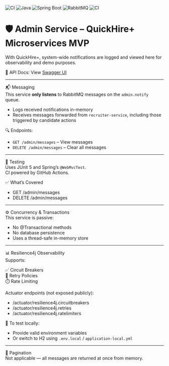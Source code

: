 ![CI](https://github.com/tundeadetunji/quick-hire_admin-service/actions/workflows/ci.yml/badge.svg)
![Java](https://img.shields.io/badge/Java-17-blue?logo=java)
![Spring Boot](https://img.shields.io/badge/Spring%20Boot-3.x-brightgreen?logo=spring-boot)
![RabbitMQ](https://img.shields.io/badge/Messaging-RabbitMQ-orange?logo=rabbitmq)
![CI](https://github.com/tundeadetunji/quick-hire_admin-service/actions/workflows/ci.yml/badge.svg)

# 🛡️ Admin Service – QuickHire+ Microservices MVP  
With QuickHire+, system-wide notifications are logged and viewed here for observability and demo purposes.

📄 API Docs: View <a href="https://quick-hire-admin-service.onrender.com/swagger-ui/index.html">Swagger UI</a>

---

📬 Messaging  
This service **only listens** to RabbitMQ messages on the `admin.notify` queue.

- Logs received notifications in-memory  
- Receives messages forwarded from `recruiter-service`, including those triggered by candidate actions

🔍 Endpoints:
- `GET /admin/messages` – View messages  
- `DELETE /admin/messages` – Clear all messages

---

🧪 Testing  
Uses JUnit 5 and Spring’s `@WebMvcTest`.  
CI powered by GitHub Actions.

✅ What’s Covered
- GET /admin/messages  
- DELETE /admin/messages

---

⚙️ Concurrency & Transactions  
This service is passive:
- No @Transactional methods  
- No database persistence  
- Uses a thread-safe in-memory store

---

📊 Resilience4j Observability  
Supports:

✅ Circuit Breakers  
🔁 Retry Policies  
⏱️ Rate Limiting  

Actuator endpoints (not exposed publicly):
- /actuator/resilience4j.circuitbreakers  
- /actuator/resilience4j.retries  
- /actuator/resilience4j.ratelimiters

🧪 To test locally:
- Provide valid environment variables  
- Or switch to H2 using `.env.local` / `application-local.yml`

---

📘 Pagination  
Not applicable — all messages are returned at once from memory.

